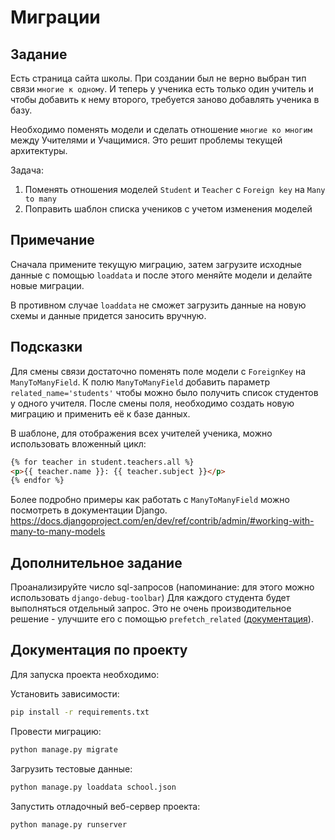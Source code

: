 # Миграции

## Задание

Есть страница сайта школы.
При создании был не верно выбран тип связи `многие к одному`.
И теперь у ученика есть только один учитель и чтобы добавить к нему второго, требуется
заново добавлять ученика в базу.

Необходимо поменять модели и сделать отношение `многие ко многим` между Учителями и Учащимися.
Это решит проблемы текущей архитектуры.

Задача:

1. Поменять отношения моделей `Student` и `Teacher` с `Foreign key` на `Many to many`
2. Поправить шаблон списка учеников с учетом изменения моделей

## Примечание

Сначала примените текущую миграцию, затем загрузите исходные данные с помощью `loaddata` и после этого меняйте модели и делайте новые миграции.

В противном случае `loaddata` не сможет загрузить данные на новую схемы и данные придется заносить вручную.

## Подсказки

Для смены связи достаточно поменять поле модели с `ForeignKey` на `ManyToManyField`.
К полю `ManyToManyField` добавить параметр `related_name='students'` чтобы можно было получить список студентов у одного учителя.
После смены поля, необходимо создать новую миграцию и применить её к базе данных.

В шаблоне, для отображения всех учителей ученика, можно использовать вложенный цикл:

```html
{% for teacher in student.teachers.all %}
<p>{{ teacher.name }}: {{ teacher.subject }}</p>
{% endfor %}
```

Более подробно примеры как работать с `ManyToManyField` можно посмотреть в документации Django.
https://docs.djangoproject.com/en/dev/ref/contrib/admin/#working-with-many-to-many-models

## Дополнительное задание

Проанализируйте число sql-запросов (напоминание: для этого можно использовать `django-debug-toolbar`) Для каждого студента будет выполняться отдельный запрос. Это не очень производительное решение - улучшите его с помощью `prefetch_related` ([документация](https://docs.djangoproject.com/en/3.2/ref/models/querysets/#prefetch-related)).

## Документация по проекту

Для запуска проекта необходимо:

Установить зависимости:

```bash
pip install -r requirements.txt
```

Провести миграцию:

```bash
python manage.py migrate
```

Загрузить тестовые данные:

```bash
python manage.py loaddata school.json
```

Запустить отладочный веб-сервер проекта:

```bash
python manage.py runserver